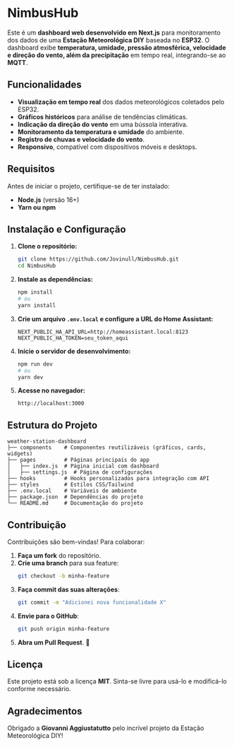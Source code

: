 # NimbusHub

Este é um **dashboard web desenvolvido em Next.js** para monitoramento dos dados de uma **Estação Meteorológica DIY** baseada no **ESP32**. O dashboard exibe **temperatura, umidade, pressão atmosférica, velocidade e direção do vento, além da precipitação** em tempo real, integrando-se ao **MQTT**.

## Funcionalidades

- **Visualização em tempo real** dos dados meteorológicos coletados pelo ESP32.
- **Gráficos históricos** para análise de tendências climáticas.
- **Indicação da direção do vento** em uma bússola interativa.
- **Monitoramento da temperatura e umidade** do ambiente.
- **Registro de chuvas e velocidade do vento**.
- **Responsivo**, compatível com dispositivos móveis e desktops.

## Requisitos

Antes de iniciar o projeto, certifique-se de ter instalado:

- **Node.js** (versão 16+)
- **Yarn ou npm**

## Instalação e Configuração

1. **Clone o repositório:**
   ```bash
   git clone https://github.com/Jovinull/NimbusHub.git
   cd NimbusHub
   ```

2. **Instale as dependências:**
   ```bash
   npm install
   # ou
   yarn install
   ```

3. **Crie um arquivo `.env.local` e configure a URL do Home Assistant:**
   ```
   NEXT_PUBLIC_HA_API_URL=http://homeassistant.local:8123
   NEXT_PUBLIC_HA_TOKEN=seu_token_aqui
   ```

4. **Inicie o servidor de desenvolvimento:**
   ```bash
   npm run dev
   # ou
   yarn dev
   ```

5. **Acesse no navegador:**
   ```
   http://localhost:3000
   ```

## Estrutura do Projeto

```
weather-station-dashboard
├── components    # Componentes reutilizáveis (gráficos, cards, widgets)
├── pages         # Páginas principais do app
│   ├── index.js  # Página inicial com dashboard
│   ├── settings.js  # Página de configurações
├── hooks         # Hooks personalizados para integração com API
├── styles        # Estilos CSS/Tailwind
├── .env.local    # Variáveis de ambiente
├── package.json  # Dependências do projeto
└── README.md     # Documentação do projeto
```

## Contribuição

Contribuições são bem-vindas! Para colaborar:

1. **Faça um fork** do repositório.
2. **Crie uma branch** para sua feature:
   ```bash
   git checkout -b minha-feature
   ```
3. **Faça commit das suas alterações**:
   ```bash
   git commit -m "Adicionei nova funcionalidade X"
   ```
4. **Envie para o GitHub**:
   ```bash
   git push origin minha-feature
   ```
5. **Abra um Pull Request**. 🚀

## Licença

Este projeto está sob a licença **MIT**. Sinta-se livre para usá-lo e modificá-lo conforme necessário.

## Agradecimentos

Obrigado a **Giovanni Aggiustatutto** pelo incrível projeto da Estação Meteorológica DIY!
